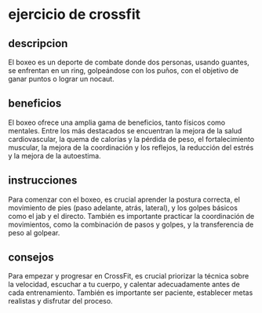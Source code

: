 # ejercicio de crossfit

## descripcion
El boxeo es un deporte de combate donde dos personas, usando guantes, se enfrentan en un ring, golpeándose con los puños, con el objetivo de ganar puntos o lograr un nocaut.  

## beneficios
El boxeo ofrece una amplia gama de beneficios, tanto físicos como mentales. Entre los más destacados se encuentran la mejora de la salud cardiovascular, la quema de calorías y la pérdida de peso, el fortalecimiento muscular, la mejora de la coordinación y los reflejos, la reducción del estrés y la mejora de la autoestima. 

## instrucciones
Para comenzar con el boxeo, es crucial aprender la postura correcta, el movimiento de pies (paso adelante, atrás, lateral), y los golpes básicos como el jab y el directo. También es importante practicar la coordinación de movimientos, como la combinación de pasos y golpes, y la transferencia de peso al golpear. 

## consejos 
Para empezar y progresar en CrossFit, es crucial priorizar la técnica sobre la velocidad, escuchar a tu cuerpo, y calentar adecuadamente antes de cada entrenamiento. También es importante ser paciente, establecer metas realistas y disfrutar del proceso. 
